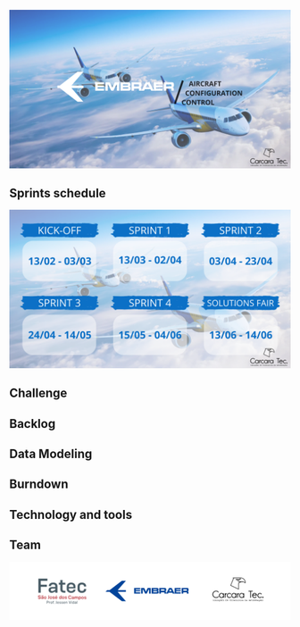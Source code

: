 ![slide1](https://github.com/CarcaraTec/Embraer/blob/0bb3e713171db4ab27c0d4245d3d740156a9de88/Documents/AIRCRAFT%20CONFIGURATION%20CONTROL.png)

## Sprints schedule
![slide2](https://github.com/CarcaraTec/Embraer/blob/14387268bbdea089aeec3be41cc1a5fa27fd6d54/Documents/Schudle.png)

## Challenge

## Backlog

## Data Modeling

## Burndown

## Technology and tools

## Team

![logoparceria](https://github.com/CarcaraTec/Embraer/blob/9b4b5521fbbbe12d7fb0e050b68b0589fa078a8a/Documents/images/Logo_parceria.png)




